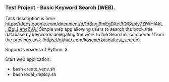 ### Test Project - Basic Keyword Search (WEB).

Task description is here https://docs.google.com/document/d/1dBngj6mEgDXet3QlGspIy7ZiWHIAkL_jZgLi_ehcZVA/
Simple web app allowing users to search the book title database by keywords delegating the work to the Searcher component from the previous task (https://github.com/koscherkasov/test_search).

Support versions of Python: 3

Start web application:
 * bash create_venv.sh
 * bash local_deploy.sh
